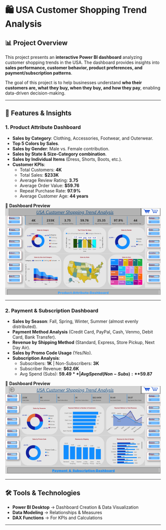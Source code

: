 # 🛍️ USA Customer Shopping Trend Analysis  

## 📊 Project Overview  
This project presents an **interactive Power BI dashboard** analyzing customer shopping trends in the USA. The dashboard provides insights into **sales performance, customer behavior, product preferences, and payment/subscription patterns**.  

The goal of this project is to help businesses understand **who their customers are, what they buy, when they buy, and how they pay**, enabling data-driven decision-making.  

---

## 🚀 Features & Insights  

### 1. **Product Attribute Dashboard**  
- **Sales by Category**: Clothing, Accessories, Footwear, and Outerwear.  
- **Top 5 Colors by Sales**.  
- **Sales by Gender**: Male vs. Female contribution.  
- **Sales by State & Size-Category combination**.  
- **Sales by Individual Items** (Dress, Shorts, Boots, etc.).  
- **Customer KPIs**:  
  - Total Customers: **4K**  
  - Total Sales: **$233K**  
  - Average Review Rating: **3.75**  
  - Average Order Value: **$59.76**  
  - Repeat Purchase Rate: **97.9%**  
  - Average Customer Age: **44 years**  

📌 **Dashboard Preview**  
![Product Attribute Dashboard](p1.png)  

---

### 2. **Payment & Subscription Dashboard**  
- **Sales by Season**: Fall, Spring, Winter, Summer (almost evenly distributed).  
- **Payment Method Analysis** (Credit Card, PayPal, Cash, Venmo, Debit Card, Bank Transfer).  
- **Revenue by Shipping Method** (Standard, Express, Store Pickup, Next Day Air).  
- **Sales by Promo Code Usage** (Yes/No).  
- **Subscription Analysis**:  
  - Subscribers: **1K** | Non-Subscribers: **3K**  
  - Subscriber Revenue: **$62.6K**  
  - Avg Spend (Subs): **$59.49** | Avg Spend (Non-Subs): **$59.87**  

📌 **Dashboard Preview**  
![Payment & Subscription Dashboard](p2.png)  

---

## 🛠️ Tools & Technologies  
- **Power BI Desktop** → Dashboard Creation & Data Visualization  
- **Data Modeling** → Relationships & Measures  
- **DAX Functions** → For KPIs and Calculations  

---

  


